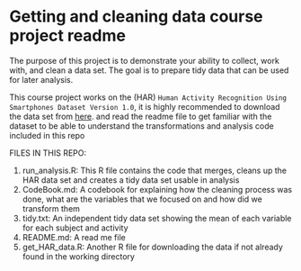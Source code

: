 Getting and cleaning data course project readme 
=======================

The purpose of this project is to demonstrate your ability to collect, work with, and clean a data set. The goal is to prepare tidy data that can be used for later analysis.

This course project works on the (HAR) `Human Activity Recognition Using Smartphones Dataset Version 1.0`, it is highly recommended to download the data set from [here](https://d396qusza40orc.cloudfront.net/getdata%2Fprojectfiles%2FUCI%20HAR%20Dataset.zip).
and read the readme file to get familiar with the dataset to be able to understand the transformations and analysis code included in this repo

FILES IN THIS REPO:

1. run_analysis.R: This R file contains the code that merges, cleans up the HAR data set and creates a tidy data set usable in analysis
2. CodeBook.md: A codebook for explaining how the cleaning process was done, what are the variables that we focused on and how did we transform them
3. tidy.txt: An independent tidy data set showing the mean of each variable for each subject and activity
4. README.md: A read me file
5. get_HAR_data.R: Another R file for downloading the data if not already found in the working directory
